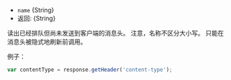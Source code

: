 <!-- YAML
added: v0.4.0
-->

* `name` {String}
* 返回: {String}

读出已经排队但尚未发送到客户端的消息头。
注意，名称不区分大小写。
只能在消息头被隐式地刷新前调用。

例子：

```js
var contentType = response.getHeader('content-type');
```

